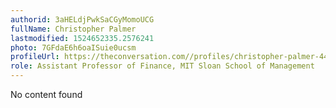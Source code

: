 ```yaml
---
authorid: 3aHELdjPwkSaCGyMomoUCG
fullName: Christopher Palmer
lastmodified: 1524652335.2576241
photo: 7GFdaE6h6oaISuie0ucsm
profileUrl: https://theconversation.com//profiles/christopher-palmer-440994
role: Assistant Professor of Finance, MIT Sloan School of Management
---
```

No content found